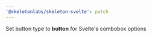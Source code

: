 ```yaml
---
'@skeletonlabs/skeleton-svelte': patch
---
```


Set button type to **button** for Svelte's combobox options
